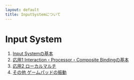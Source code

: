 ```yaml
---
layout: default
title: InputSystemについて
---
```


# Input System  

1. [Input Systemの基本](2_1_1_InputSystem/InputSystem0.md)  
2. [応用1 Interaction・Processor・Composite Bindingの基本](2_1_2_InputSystem/InputSystem0.md)   
3. [応用2 ローカルマルチ](2_1_3_InputSystem/InputSystem0.md)   
4. [その他 ゲームパッドの振動](2_1_4_InputSystem/InputSystem0.md) 


